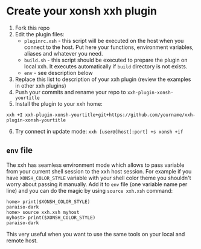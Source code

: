 # Create your xonsh xxh plugin
1. Fork this repo
2. Edit the plugin files:
    * `pluginrc.xsh` -  this script will be executed on the host when you connect to the host. Put here your functions, environment variables, aliases and whatever you need.
    * `build.sh` - this script should be executed to prepare the plugin on local xxh. It executes automatically if `build` directory is not exists.
    * `env` - see description below     
3. Replace this list to description of your xxh plugin (review the examples in other xxh plugins)
4. Push your commits and rename your repo to `xxh-plugin-xonsh-yourtitle`
5. Install the plugin to your xxh home:
```
xxh +I xxh-plugin-xonsh-yourtitle+git+https://github.com/yourname/xxh-plugin-xonsh-yourtitle
```
6. Try connect in update mode: `xxh [user@]host[:port] +s xonsh +if`

## `env` file
The xxh has seamless environment mode which allows to pass variable from your current shell session 
to the xxh host session. For example if you have `XONSH_COLOR_STYLE` variable with your shell color theme you shouldn't
worry about passing it manually. Add it to `env` file (one variable name per line) and you can do the magic by using `source xxh.xsh` command:
```
home> print($XONSH_COLOR_STYLE)
paraiso-dark
home> source xxh.xsh myhost
myhost> print($XONSH_COLOR_STYLE)
paraiso-dark
``` 
This very useful when you want to use the same tools on your local and remote host. 
